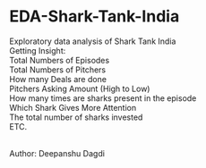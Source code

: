 # EDA-Shark-Tank-India
Exploratory data analysis of Shark Tank India<br>
Getting Insight:
<br>
Total Numbers of Episodes
<br>Total Numbers of Pitchers
<br>How many Deals are done
<br>Pitchers Asking Amount (High to Low)
<br>How many times are sharks present in the episode
<br>Which Shark Gives More Attention
<br>The total number of sharks invested 
<br>ETC.

<br>Author: Deepanshu Dagdi
